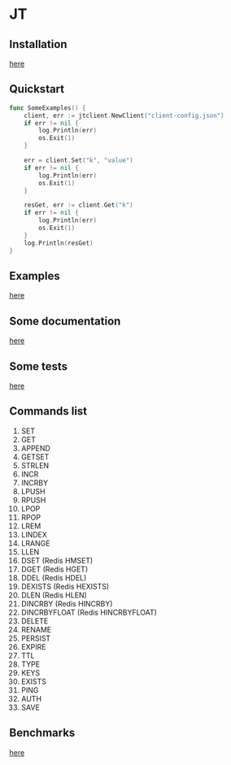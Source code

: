 # JT

## Installation
[here](https://github.com/hesidoryn/jt/blob/master/DEPLOYMENT.md)

## Quickstart
```go
func SomeExamples() {
	client, err := jtclient.NewClient("client-config.json")
	if err != nil {
		log.Println(err)
		os.Exit(1)
	}

	err = client.Set("k", "value")
	if err != nil {
		log.Println(err)
		os.Exit(1)
	}

	resGet, err := client.Get("k")
	if err != nil {
		log.Println(err)
		os.Exit(1)
	}
	log.Println(resGet)
}
```

## Examples
[here](https://github.com/hesidoryn/jt/tree/master/_examples)

## Some documentation
[here](https://godoc.org/github.com/hesidoryn/jt)

## Some tests
[here](https://github.com/hesidoryn/jt/tree/master/storage)

## Commands list
1. SET
2. GET
3. APPEND
4. GETSET
5. STRLEN
6. INCR
7. INCRBY
8. LPUSH
9. RPUSH
10. LPOP
11. RPOP
12. LREM
13. LINDEX
14. LRANGE
15. LLEN
16. DSET (Redis HMSET)
17. DGET (Redis HGET)
18. DDEL (Redis HDEL)
19. DEXISTS (Redis HEXISTS)
20. DLEN (Redis HLEN)
21. DINCRBY (Redis HINCRBY)
22. DINCRBYFLOAT (Redis HINCRBYFLOAT)
23. DELETE
24. RENAME
25. PERSIST
26. EXPIRE
27. TTL
28. TYPE
29. KEYS
30. EXISTS
31. PING
32. AUTH
33. SAVE

## Benchmarks
[here](https://github.com/hesidoryn/jt/blob/master/BENCHMARKS.md)
